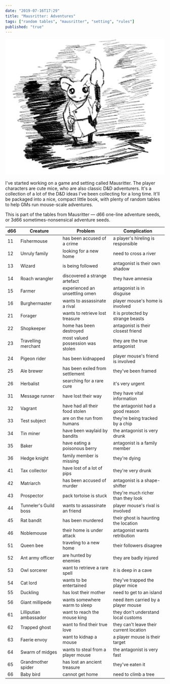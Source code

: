 ```yaml
---
date: "2019-07-16T17:29"
title: "Mausritter: Adventures"
tags: ["random tables", "mausritter", "setting", "rules"]
published: "true"
---
```


<div class="image-container right">
    <img src="./torch-mouse.png" />
</div>

I've started working on a game and setting called Mausritter. The player characters are cute mice, who are also classic D&D adventurers. It's a collection of a lot of the D&D ideas I've been collecting for a long time. It'll be packaged into a nice, compact little book, with plenty of random tables to help GMs run mouse-scale adventures.

This is part of the tables from Mausritter — d66 one-line adventure seeds, or 3d66 sometimes-nonsensical adventure seeds.

<table-roller table="adventure-seeds" buttons='[
["Random adventure", {
    "Creature": "Creature",
    "Problem": "Problem",
    "Complication": "Complication"
}],
["Very random adventure", {
    "Creature": "d36:Creature",
    "Problem": "d36:Problem",
    "Complication": "d36:Complication"
}]
]'></table-roller>

<div data-table-marker="adventure-seeds"></div>

| d66 | Creature               | Problem                            | Complication                            |
|-----|------------------------|------------------------------------|-----------------------------------------|
| 11  | Fishermouse            | has been accused of a crime        | a player's hireling is responsible      |
| 12  | Unruly family          | looking for a new home             | need to cross a river                   |
| 13  | Wizard                 | is being followed                  | antagonist is their own shadow          |
| 14  | Roach wrangler         | discovered a strange artefact      | they have amnesia                       |
| 15  | Farmer                 | experienced an unsettling omen     | antagonist is in disguise               |
| 16  | Burghermaster          | wants to assassinate a rival       | player mouse's home is involved         |
| 21  | Forager                | wants to retrieve lost treasure    | it is protected by strange beasts       |
| 22  | Shopkeeper             | home has been destroyed            | antagonist is their closest friend      |
| 23  | Travelling merchant    | most valued possession was stolen  | they are the true antagonist            |
| 24  | Pigeon rider           | has been kidnapped                 | player mouse's friend is involved       |
| 25  | Ale brewer             | has been exiled from settlement    | they've been framed                     |
| 26  | Herbalist              | searching for a rare cure          | it's very urgent                        |
| 31  | Message runner         | have lost their way                | they have vital information             |
| 32  | Vagrant                | have had all their food stolen     | the antagonist had a good reason        |
| 33  | Test subject           | are on the run from humans         | they're being tracked by a chip         |
| 34  | Tin miner              | have been waylaid by bandits       | the antagonist is very drunk            |
| 35  | Baker                  | have eating a poisonous berry      | antagonist is a family member           |
| 36  | Hedge knight           | family member is missing           | they're dying                           |
| 41  | Tax collector          | have lost of a lot of pips         | they're very drunk                      |
| 42  | Matriarch              | has been accused of murder         | antagonist is a shape-shifter           |
| 43  | Prospector             | pack tortoise is stuck             | they're much richer than they look      |
| 44  | Tunneler's Guild boss  | wants to assassinate an friend     | player mouse's rival is involved        |
| 45  | Rat bandit             | has been murdered                  | their ghost is haunting the location    |
| 46  | Noblemouse             | their home is under attack         | antagonist wants retribution            |
| 51  | Queen bee              | traveling to a new home            | their followers disagree                |
| 52  | Ant army officer       | are hunted by enemies              | they are badly injured                  |
| 53  | Owl sorcerer           | want to retrieve a rare spell      | it is deep in a cave                    |
| 54  | Cat lord               | wants to be entertained            | they've trapped the player mice         |
| 55  | Duckling               | has lost their mother              | need to get to an island                |
| 56  | Giant millipede        | wants somewhere warm to sleep      | need item carried by a player mouse     |
| 61  | Lilliputian ambassador | want to reach the mouse king       | they don't understand local customs     |
| 62  | Trapped ghost          | want to find their true love       | they can't leave their current location |
| 63  | Faerie envoy           | want to kidnap a mouse             | a player mouse is their target          |
| 64  | Swarm of midges        | wants to steal from a player mouse | the antagonist is very fast             |
| 65  | Grandmother spider     | has lost an ancient treasure       | they've eaten it                        |
| 66  | Baby bird              | cannot get home                    | need to climb a tree                    |
